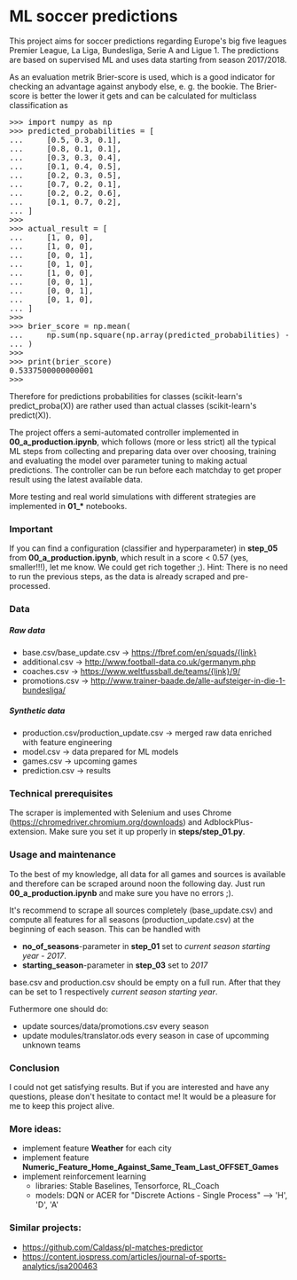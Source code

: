# ML soccer predictions

This project aims for soccer predictions regarding Europe's big five leagues Premier League, La Liga, Bundesliga, Serie A and Ligue 1. The predictions are based on supervised ML and uses data starting from season 2017/2018.

As an evaluation metrik Brier-score is used, which is a good indicator for checking an advantage against anybody else, e. g. the bookie. The Brier-score is better the lower it gets and can be calculated for multiclass classification as

<PRE>
>>> import numpy as np
>>> predicted_probabilities = [
...     [0.5, 0.3, 0.1],
...     [0.8, 0.1, 0.1],
...     [0.3, 0.3, 0.4],
...     [0.1, 0.4, 0.5],
...     [0.2, 0.3, 0.5],
...     [0.7, 0.2, 0.1],
...     [0.2, 0.2, 0.6],
...     [0.1, 0.7, 0.2],
... ]
>>> 
>>> actual_result = [
...     [1, 0, 0],
...     [1, 0, 0],
...     [0, 0, 1],
...     [0, 1, 0],
...     [1, 0, 0],
...     [0, 0, 1],
...     [0, 0, 1],
...     [0, 1, 0],
... ]
>>> 
>>> brier_score = np.mean(
...     np.sum(np.square(np.array(predicted_probabilities) - np.array(actual_result)), axis=1)
... )
>>> 
>>> print(brier_score)
0.5337500000000001
>>>
</PRE>

Therefore for predictions probabilities for classes (scikit-learn's predict_proba(X)) are rather used than actual classes (scikit-learn's predict(X)).

The project offers a semi-automated controller implemented in **00_a_production.ipynb**, which follows (more or less strict) all the typical ML steps from collecting and preparing data over over choosing, training and evaluating the model over parameter tuning to making actual predictions. The controller can be run before each matchday to get proper result using the latest available data.

More testing and real world simulations with different strategies are implemented in **01\_\*** notebooks.

### Important

If you can find a configuration (classifier and hyperparameter) in **step_05** from **00_a_production.ipynb**, which result in a score < 0.57 (yes, smaller!!!), let me know. We could get rich together ;). Hint: There is no need to run the previous steps, as the data is already scraped and pre-processed.

### Data

##### Raw data

- base.csv/base_update.csv -> https://fbref.com/en/squads/{link}
- additional.csv -> http://www.football-data.co.uk/germanym.php
- coaches.csv -> https://www.weltfussball.de/teams/{link}/9/
- promotions.csv -> http://www.trainer-baade.de/alle-aufsteiger-in-die-1-bundesliga/

##### Synthetic data

- production.csv/production_update.csv -> merged raw data enriched with feature engineering
- model.csv -> data prepared for ML models
- games.csv -> upcoming games
- prediction.csv -> results

### Technical prerequisites

The scraper is implemented with Selenium and uses Chrome (https://chromedriver.chromium.org/downloads) and AdblockPlus-extension. Make sure you set it up properly in **steps/step_01.py**.

### Usage and maintenance

To the best of my knowledge, all data for all games and sources is available and therefore can be scraped around noon the following day. Just run **00_a_production.ipynb** and make sure you have no errors ;).

It's recommend to scrape all sources completely (base_update.csv) and compute all features for all seasons (production_update.csv) at the beginning of each season. This can be handled with

- **no_of_seasons**-parameter in **step_01** set to _current season starting year - 2017_.
- **starting_season**-parameter in **step_03** set to _2017_

base.csv and production.csv should be empty on a full run. After that they can be set to 1 respectively _current season starting year_.

Futhermore one should do:

- update sources/data/promotions.csv every season
- update modules/translator.ods every season in case of upcomming unknown teams

### Conclusion

I could not get satisfying results. But if you are interested and have any questions, please don't hesitate to contact me! It would be a pleasure for me to keep this project alive.

### More ideas:

- implement feature **Weather** for each city
- implement feature **Numeric_Feature_Home_Against_Same_Team_Last_OFFSET_Games**
- implement reinforcement learning
  - libraries: Stable Baselines, Tensorforce, RL_Coach
  - models: DQN or ACER for "Discrete Actions - Single Process" --> 'H', 'D', 'A'

### Similar projects:

- https://github.com/Caldass/pl-matches-predictor
- https://content.iospress.com/articles/journal-of-sports-analytics/jsa200463
